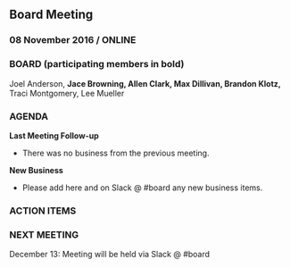 ## Board Meeting
### 08 November 2016 / ONLINE

### BOARD (participating members in bold)
Joel Anderson, **Jace Browning, Allen Clark, Max Dillivan, Brandon Klotz,** Traci Montgomery, Lee Mueller

### AGENDA

**Last Meeting Follow-up**

- There was no business from the previous meeting.

**New Business**

- Please add here and on Slack @ #board any new business items.

### ACTION ITEMS


### NEXT MEETING

December 13: Meeting will be held via Slack @ #board
